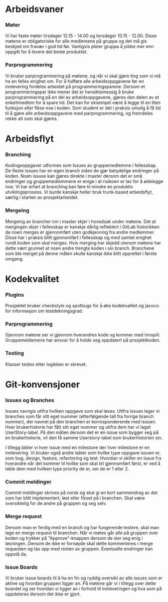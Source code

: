 # Arbeidsvaner

### Møter 
Vi har faste møter tirsdager 12.15 - 14.00 og torsdager 10.15 - 12.00. Disse møtene er obligatoriske for alle medlemene på gruppa og det må gis beskjed om fravær i god tid før. Vanligvis pleier gruppa å jobbe mer enn oppgitt for å levere det beste produktet.

### Parprogrammering
Vi bruker parprogrammering på møtene, og når vi skal gjøre ting som vi må ha en felles enighet om. For å fullføre alle arbeidsoppgavene før en innlevering fordeles arbeidet på programmeringsparene. Dersom et programmeringspar ikke mener det er hensiktsmessig å bruke parprogrammering på en del av arbeidsoppgavene, gjøres den delen av et enkeltmedlem for å spare tid. Det kan for eksempel være å legge til en liten funksjon eller fikse noe i koden. Som student er det i praksis umulig å få tid til å gjøre alle arbeidsoppgavene med parprogrammering, og fremdeles rekke alt som skal gjøres. 


# Arbeidsflyt

### Branching
Kodingsoppgaver utformes som Issues av gruppemedlemme i fellesskap. De fleste issues har en egen branch siden de gjør betydelige endringer på koden. Noen issuse kan gjøres direkte i master dersom det er små endringer og gruppemedlemmene er enige i at risikoen er lav for å ødelegge noe. Vi har erfart at branching kan føre til mindre en produktiv utviklingsprosess. Vi burde kanskje heller bruk trunk-based arbeidsflyt, særlig i starten av prosjektarbeidet. 

### Mergeing
Mergeing av brancher inn i master skjer i hovedsak under møtene. Det at mergingen skjer i fellesskap er kanskje dårlig reflektert i GitLab historikken da noen merges er gjennomført uten godkjenning fra andre medlemmer. Disse har i praksis blitt gjennomført i fellesskap og med samlet enighet rundt koden som skal merges. 
Hvis merging har skjedd utenom møtene har dette vært grunnet at noen andre trengte koden i sin branch. Branchene som ble merget på denne måten skulle kanskje ikke blitt opprettet i første omgang. 


# Kodekvalitet
### Plugins
Prosjektet bruker checkstyle og spotbugs for å øke kodekvalitet og jacoco for informasjon om testdekningsgrad.

### Parprogrammering
Gjennom møtene ser vi gjennom hverandres kode og kommer med innspill. Gruppemeldemene har ansvar for å holde seg oppdatert på prsojektkoden. 

### Testing
Klasser testes etter logikken er skrevet.


# Git-konvensjoner
### Issues og Branches
Issues navngis utifra hvilken oppgave som skal løses. Utifra issues lager vi branches som får sitt eget nummer (etterfølgende tall fra forrige branch nummer), der navnet på den branchen er korrosponderende med issuen.
Hver brukerhistorie har fått sitt eget nummer og utifra dem har vi laget UserStory-label. På den måten dersom det er en issue som bygger seg på en brukerhistorie, vil den få samme Userstory-label som brukerhistorien sin.

I tillegg labler vi hver issue med en milestone der hver milestone er en innlevering.
Vi bruker også andre labler som hvilke type oppgave issuen er, som bug, design, feature, refactoring og test.
Hvordan vi skiller en issue fra hverandre når det kommer til hvilke som skal bli gjennomført først, er ved å lable dem med hvilken type priority de er, om de er 1 eller 2.

### Commit meldinger
Commit meldinger skrives på norsk og skal gi en kort sammendrag av det som har blitt implementert, løst eller fikset på i branchen. Skal være oversiktelig for de andre på gruppen og seg selv.

### Merge request
Dersom man er ferdig med en branch og har fungerende testere, skal man lage en merge request til branchen. Når vi møtes går alle på gruppen over koden og trykker på "Approve"-knappen dersom de sier seg enig i løsningen. Dersom de ikke er fornøyde skal dette kommenteres i merge requesten og tas opp med resten av gruppen. Eventuelle endringer kan oppstå da.

### Issue Boards
Vi bruker issue boards til å ha en fin og ryddig oversikt av alle issues som er aktive og hvordan gruppen ligger an. På møtene går vi i tillegg over dette boardet og ser hvordan vi ligger an i forhold til innleveringen og hva som på oppdateres dersom det ikke er gjort.